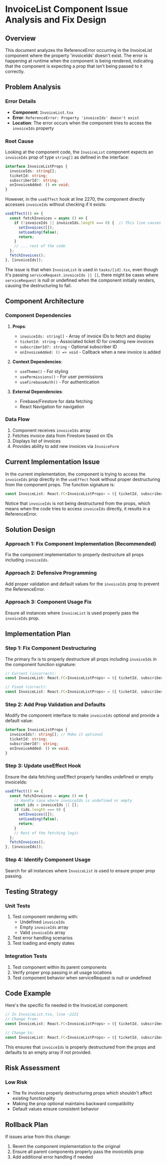 # InvoiceList Component Issue Analysis and Fix Design

## Overview

This document analyzes the ReferenceError occurring in the InvoiceList component where the property 'invoiceIds' doesn't exist. The error is happening at runtime when the component is being rendered, indicating that the component is expecting a prop that isn't being passed to it correctly.

## Problem Analysis

### Error Details
- **Component**: `InvoiceList.tsx`
- **Error**: `ReferenceError: Property 'invoiceIds' doesn't exist`
- **Location**: The error occurs when the component tries to access the `invoiceIds` property

### Root Cause
Looking at the component code, the `InvoiceList` component expects an `invoiceIds` prop of type `string[]` as defined in the interface:

```typescript
interface InvoiceListProps {
  invoiceIds: string[];
  ticketId: string;
  subscriberId?: string;
  onInvoiceAdded: () => void;
}
```

However, in the `useEffect` hook at line 2270, the component directly accesses `invoiceIds` without checking if it exists:

```typescript
useEffect(() => {
  const fetchInvoices = async () => {
    if (!invoiceIds || invoiceIds.length === 0) {  // This line causes the error
      setInvoices([]);
      setLoading(false);
      return;
    }
    // ... rest of the code
  };
  fetchInvoices();
}, [invoiceIds]);
```

The issue is that when `InvoiceList` is used in `tasks/[id].tsx`, even though it's passing `serviceRequest.invoiceIds || []`, there might be cases where `serviceRequest` is null or undefined when the component initially renders, causing the destructuring to fail.

## Component Architecture

### Component Dependencies
1. **Props**: 
   - `invoiceIds: string[]` - Array of invoice IDs to fetch and display
   - `ticketId: string` - Associated ticket ID for creating new invoices
   - `subscriberId?: string` - Optional subscriber ID
   - `onInvoiceAdded: () => void` - Callback when a new invoice is added

2. **Context Dependencies**:
   - `useTheme()` - For styling
   - `usePermissions()` - For user permissions
   - `useFirebaseAuth()` - For authentication

3. **External Dependencies**:
   - Firebase/Firestore for data fetching
   - React Navigation for navigation

### Data Flow
1. Component receives `invoiceIds` array
2. Fetches invoice data from Firestore based on IDs
3. Displays list of invoices
4. Provides ability to add new invoices via `InvoiceForm`

## Current Implementation Issue

In the current implementation, the component is trying to access the `invoiceIds` prop directly in the `useEffect` hook without proper destructuring from the component props. The function signature is:

```typescript
const InvoiceList: React.FC<InvoiceListProps> = ({ ticketId, subscriberId, onInvoiceAdded }) => {
```

Notice that `invoiceIds` is not being destructured from the props, which means when the code tries to access `invoiceIds` directly, it results in a ReferenceError.

## Solution Design

### Approach 1: Fix Component Implementation (Recommended)
Fix the component implementation to properly destructure all props including `invoiceIds`.

### Approach 2: Defensive Programming
Add proper validation and default values for the `invoiceIds` prop to prevent the ReferenceError.

### Approach 3: Component Usage Fix
Ensure all instances where `InvoiceList` is used properly pass the `invoiceIds` prop.

## Implementation Plan

### Step 1: Fix Component Destructuring
The primary fix is to properly destructure all props including `invoiceIds` in the component function signature:

```typescript
// Current (incorrect):
const InvoiceList: React.FC<InvoiceListProps> = ({ ticketId, subscriberId, onInvoiceAdded }) => {

// Fixed (correct):
const InvoiceList: React.FC<InvoiceListProps> = ({ ticketId, subscriberId, onInvoiceAdded, invoiceIds = [] }) => {
```

### Step 2: Add Prop Validation and Defaults
Modify the component interface to make `invoiceIds` optional and provide a default value:

```typescript
interface InvoiceListProps {
  invoiceIds?: string[]; // Make it optional
  ticketId: string;
  subscriberId?: string;
  onInvoiceAdded: () => void;
}
```

### Step 3: Update useEffect Hook
Ensure the data fetching useEffect properly handles undefined or empty invoiceIds:

```typescript
useEffect(() => {
  const fetchInvoices = async () => {
    // Handle case where invoiceIds is undefined or empty
    const ids = invoiceIds || [];
    if (ids.length === 0) {
      setInvoices([]);
      setLoading(false);
      return;
    }
    // Rest of the fetching logic
  };
  fetchInvoices();
}, [invoiceIds]);
```

### Step 4: Identify Component Usage
Search for all instances where `InvoiceList` is used to ensure proper prop passing.

## Testing Strategy

### Unit Tests
1. Test component rendering with:
   - Undefined `invoiceIds`
   - Empty `invoiceIds` array
   - Valid `invoiceIds` array
2. Test error handling scenarios
3. Test loading and empty states

### Integration Tests
1. Test component within its parent components
2. Verify proper prop passing in all usage locations
3. Test component behavior when serviceRequest is null or undefined

## Code Example

Here's the specific fix needed in the InvoiceList component:

```typescript
// In InvoiceList.tsx, line ~2221
// Change from:
const InvoiceList: React.FC<InvoiceListProps> = ({ ticketId, subscriberId, onInvoiceAdded }) => {

// Change to:
const InvoiceList: React.FC<InvoiceListProps> = ({ ticketId, subscriberId, onInvoiceAdded, invoiceIds = [] }) => {
```

This ensures that `invoiceIds` is properly destructured from the props and defaults to an empty array if not provided.

## Risk Assessment

### Low Risk
- The fix involves properly destructuring props which shouldn't affect existing functionality
- Making the prop optional maintains backward compatibility
- Default values ensure consistent behavior

## Rollback Plan

If issues arise from this change:
1. Revert the component implementation to the original
2. Ensure all parent components properly pass the invoiceIds prop
3. Add additional error handling if needed